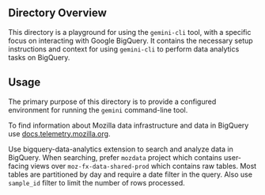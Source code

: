 ## Directory Overview

This directory is a playground for using the `gemini-cli` tool, with a specific focus on interacting with Google BigQuery. It contains the necessary setup instructions and context for using `gemini-cli` to perform data analytics tasks on BigQuery.

## Usage

The primary purpose of this directory is to provide a configured environment for running the `gemini` command-line tool.

To find information about Mozilla data infrastructure and data in BigQuery use [docs.telemetry.mozilla.org](https://docs.telemetry.mozilla.org/).

Use bigquery-data-analytics extension to search and analyze data in BigQuery. When searching, prefer `mozdata` project which contains user-facing views over `moz-fx-data-shared-prod` which contains raw tables.
Most tables are partitioned by day and require a date filter in the query. Also use `sample_id` filter to limit the number of rows processed.
